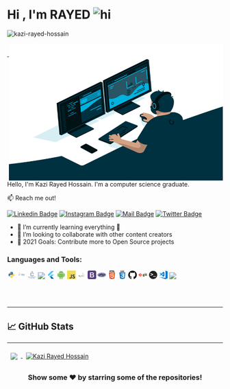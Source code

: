 # Hi , I'm RAYED  <img src="https://user-images.githubusercontent.com/1303154/88677602-1635ba80-d120-11ea-84d8-d263ba5fc3c0.gif" width="28px" alt="hi">
<p align="left"> <img src="https://komarev.com/ghpvc/?username=kazi-rayed-hossain&label=Profile%20views&color=129e00&style=plastic" alt="kazi-rayed-hossain" /> </p>
<img align="right" alt="Coding"  src="https://github.com/kazi-rayed-hossain/kazi-rayed-hossain/blob/f0299ca30f66e4c6aee5b4e3a26579c419963678/code.gif?raw=true" width="500" height="320" >

<br />

---
Hello, I'm Kazi Rayed Hossain. I'm a computer science graduate.

:mailbox: Reach me out!


[![Linkedin Badge](https://img.shields.io/badge/-rayed_hossain-0e76a8?style=flat&labelColor=0e76a8&logo=linkedin&logoColor=white)](https://www.linkedin.com/in/rayed-hossain/) 
[![Instagram Badge](https://img.shields.io/badge/-@iam_rayed-e84393?style=flat&labelColor=e84393&logo=instagram&logoColor=white)](https://instagram.com/iam_rayed) 
[![Mail Badge](https://img.shields.io/badge/-Mail-c0392b?style=flat&labelColor=c0392b&logo=gmail&logoColor=white)](mailto:rayedhossain9@gmail.com)
[![Twitter Badge](https://img.shields.io/badge/-@Rayed_248-1ca0f1?style=flat&labelColor=1ca0f1&logo=twitter&logoColor=white&link=https://twitter.com/Ipenywis)](https://twitter.com/Rayed_248) 


- 🌱 I’m currently learning everything 🤣
- 👯 I’m looking to collaborate with other content creators
- 🥅 2021 Goals: Contribute more to Open Source projects



### Languages and Tools:
<code><img height="20" src="https://raw.githubusercontent.com/github/explore/80688e429a7d4ef2fca1e82350fe8e3517d3494d/topics/python/python.png"></code>
<code><img height="20" src="https://raw.githubusercontent.com/github/explore/80688e429a7d4ef2fca1e82350fe8e3517d3494d/topics/java/java.png"></code>
<code><img height="20" src="https://raw.githubusercontent.com/github/explore/80688e429a7d4ef2fca1e82350fe8e3517d3494d/topics/c/c.png"></code>
<code><img height="20" src="https://upload.wikimedia.org/wikipedia/commons/1/18/ISO_C%2B%2B_Logo.svg"></code>
<code><img height="20" src="https://raw.githubusercontent.com/github/explore/80688e429a7d4ef2fca1e82350fe8e3517d3494d/topics/flutter/flutter.png"></code>
<code><img height="20" src="https://raw.githubusercontent.com/github/explore/80688e429a7d4ef2fca1e82350fe8e3517d3494d/topics/android/android.png"></code>
<code><img height="20" src="https://raw.githubusercontent.com/github/explore/80688e429a7d4ef2fca1e82350fe8e3517d3494d/topics/javascript/javascript.png"></code>
<code><img height="20" src="https://raw.githubusercontent.com/github/explore/80688e429a7d4ef2fca1e82350fe8e3517d3494d/topics/mysql/mysql.png"></code>
<code><img height="20" src="https://raw.githubusercontent.com/github/explore/80688e429a7d4ef2fca1e82350fe8e3517d3494d/topics/bootstrap/bootstrap.png"></code>
<code><img height="20" src="https://raw.githubusercontent.com/github/explore/80688e429a7d4ef2fca1e82350fe8e3517d3494d/topics/php/php.png"></code>
<code><img height="20" src="https://raw.githubusercontent.com/github/explore/80688e429a7d4ef2fca1e82350fe8e3517d3494d/topics/html/html.png"></code>
<code><img height="20" src="https://raw.githubusercontent.com/github/explore/80688e429a7d4ef2fca1e82350fe8e3517d3494d/topics/css/css.png"></code>
<code><img height="20" src="https://raw.githubusercontent.com/github/explore/78df643247d429f6cc873026c0622819ad797942/topics/github/github.png" /></code>
<code><img height="20" src="https://raw.githubusercontent.com/github/explore/80688e429a7d4ef2fca1e82350fe8e3517d3494d/topics/git/git.png"></code>
<code><img height="20" src="https://raw.githubusercontent.com/github/explore/80688e429a7d4ef2fca1e82350fe8e3517d3494d/topics/terminal/terminal.png" /></code>
<code><img height="20" src="https://raw.githubusercontent.com/github/explore/80688e429a7d4ef2fca1e82350fe8e3517d3494d/topics/visual-studio-code/visual-studio-code.png" /></code>
<code><img height="20" src="https://sereviso.com/wp-content/uploads/2018/06/power-bi-1.jpg" /></code>


<br />
<br />

--- 
  
## &#x1f4c8; GitHub Stats
---


<a href="https://github.com/kazi-rayed-hossain">
  <img align="center" style="margin:0.5rem" src="https://github-readme-stats.vercel.app/api/top-langs/?username=kazi-rayed-hossain&show_icons=true&theme=gotham" />
</a>
<a href="https://github.com/kazi-rayed-hossain">
  <img align="center" style="margin:0.5rem" src="https://github-readme-stats.vercel.app/api?username=kazi-rayed-hossain&show_icons=true&theme=gotham" alt="Kazi Rayed Hossain" />
</a>
<div align="center">

### Show some ❤️ by starring some of the repositories!

</div>

